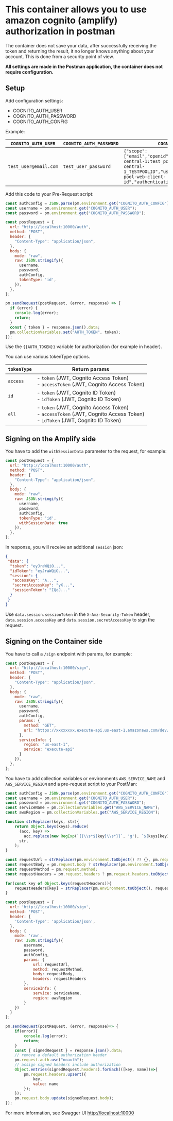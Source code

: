 # This container allows you to use amazon cognito (amplify) authorization in postman

The container does not save your data, after successfully receiving the token and returning the result, it no longer knows anything about your account. This is done from a security point of view.

**All settings are made in the Postman application, the container does not require configuration.**

## Setup

Add configuration settings:

- COGNITO_AUTH_USER
- COGNITO_AUTH_PASSWORD
- COGNITO_AUTH_CONFIG

Example:

| `COGNITO_AUTH_USER` | `COGNITO_AUTH_PASSWORD` | `COGNITO_AUTH_CONFIG` |
| --- | --- | --- |
| `test_user@email.com` | `test_user_password` | `{"scope":["email","openid"],"identityPoolId":"us-central-1:test_pool_id","userPoolId":"us-central-1_TESTPOOLID","userPoolWebClientId":"test-pool-web-client-id","authenticationFlowType":"USER_SRP_AUTH"}` |

Add this code to your Pre-Request script:

```js
const authConfig = JSON.parse(pm.environment.get("COGNITO_AUTH_CONFIG"));
const username = pm.environment.get("COGNITO_AUTH_USER");
const password = pm.environment.get("COGNITO_AUTH_PASSWORD");

const postRequest = {
  url: "http://localhost:10000/auth",
  method: "POST",
  header: {
    "Content-Type": "application/json",
  },
  body: {
    mode: "raw",
    raw: JSON.stringify({
      username,
      password,
      authConfig,
      tokenType: 'id',
    }),
  },
};

pm.sendRequest(postRequest, (error, response) => {
  if (error) {
    console.log(error);
    return;
  }
  const { token } = response.json().data;
  pm.collectionVariables.set("AUTH_TOKEN", token);
});
```

Use the `{{AUTH_TOKEN}}` variable for authorization (for example in header).

You can use various tokenType options.

| `tokenType` | Return params |
| --- | --- |
| `access` | - `token` (JWT, Cognito Access Token) <br>- `accessToken` (JWT, Cognito Access Token) |
| `id` | - `token` (JWT, Cognito ID Token) <br>- `idToken` (JWT, Cognito ID Token) |
| `all` | - `token` (JWT, Cognito Access Token) <br>- `accessToken` (JWT, Cognito Access Token) <br>- `idToken` (JWT, Cognito ID Token) |

## Signing on the Amplify side

You have to add the `withSessionData` parameter to the request, for example:

```js
const postRequest = {
  url: "http://localhost:10000/auth",
  method: "POST",
  header: {
    "Content-Type": "application/json",
  },
  body: {
    mode: "raw",
    raw: JSON.stringify({
      username,
      password,
      authConfig,
      tokenType: 'id',
      withSessionData: true
    }),
  },
};
```

In response, you will receive an additional `session` json:

```json
{
 "data": {
  "token": "eyJraWQiO...",
  "idToken": "eyJraWQiO...",
  "session": {
   "accessKey": "A...",
   "secretAccessKey": "yX...",
   "sessionToken": "IQoJ..."
  }
 }
}
```

Use `data.session.sessionToken` in the `X-Amz-Security-Token` header, `data.session.accessKey` and `data.session.secretAccessKey` to sign the request.

## Signing on the Container side

You have to call a `/sign` endpoint with params, for example:

```js
const postRequest = {
  url: "http://localhost:10000/sign",
  method: "POST",
  header: {
    "Content-Type": "application/json",
  },
  body: {
    mode: "raw",
    raw: JSON.stringify({
      username,
      password,
      authConfig,
      params: {
        method: "GET",
        url: "https://xxxxxxxx.execute-api.us-east-1.amazonaws.com/dev/workshops/RptKtbsn9pPSKF4opXcu"
      },
      serviceInfo: {
        region: "us-east-1",
        service: "execute-api"
      }
    }),
  },
};
```

You have to add collection variables or environments `AWS_SERVICE_NAME` and `AWS_SERVICE_REGION` and a pre-request script to your PostMan:

```js
const authConfig = JSON.parse(pm.environment.get("COGNITO_AUTH_CONFIG"));
const username = pm.environment.get("COGNITO_AUTH_USER");
const password = pm.environment.get("COGNITO_AUTH_PASSWORD");
const serviceName = pm.collectionVariables.get("AWS_SERVICE_NAME");
const awsRegion = pm.collectionVariables.get("AWS_SERVICE_REGION");

function strReplacer(keys, str){
    return Object.keys(keys).reduce(
      (acc, key) =>
        acc.replace(new RegExp(`{{\\s*${key}\\s*}}`, 'g'), `${keys[key]}`),
      str,
    );
}

const requestUrl = strReplacer(pm.environment.toObject() ?? {}, pm.request.url.toString());
const requestBody = pm.request.body ? strReplacer(pm.environment.toObject() ?? {}, pm.request.body.toString()) : null;
const requestMethod = pm.request.method;
const requestHeaders = pm.request.headers ? pm.request.headers.toObject() : {};

for(const key of Object.keys(requestHeaders)){
    requestHeaders[key] = strReplacer(pm.environment.toObject(), requestHeaders[key]);
}

const postRequest = {
  url: 'http://localhost:10000/sign',
  method: 'POST',
  header: {
    'Content-Type': 'application/json',
  },
  body: {
    mode: 'raw',
    raw: JSON.stringify({
        username,
        password,
        authConfig,
        params: {
            url: requestUrl,
            method: requestMethod,
            body: requestBody,
            headers: requestHeaders
        },
        serviceInfo: {
            service: serviceName,
            region: awsRegion
        }
    })
  }
};

pm.sendRequest(postRequest, (error, response)=> {
    if(error){ 
        console.log(error); 
        return;
    }
    const { signedRequest } = response.json().data;
    // remove a default authorization header
    pm.request.auth.use("noauth");
    // assign signed headers include authorization
    Object.entries(signedRequest.headers).forEach(([key, name])=>{
        pm.request.headers.upsert({
            key,
            value: name
        });
    });
    pm.request.body.update(signedRequest.body);
});
```

For more information, see Swagger UI [http://localhost:10000](http://localhost:10000)
